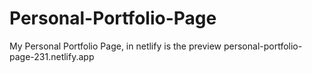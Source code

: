 # Personal-Portfolio-Page
My Personal Portfolio Page, in netlify is the preview personal-portfolio-page-231.netlify.app
